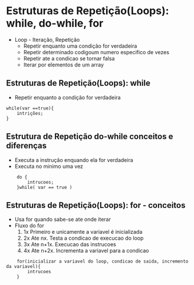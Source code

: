 # Estruturas de Repetição(Loops): while, do-while, for
* Loop - Iteração, Repetição
    * Repetir enquanto uma condição for verdadeira
    * Repetir determinado codigoum numero especifico de vezes
    * Repetir ate a condicao se tornar falsa
    * Iterar por elementos de um array
## Estruturas de Repetição(Loops): while
* Repetir enquanto a condição for verdadeira

```
while(var ==true){
    intrições;
}
```

## Estrutura de Repetição do-while conceitos e diferenças
* Executa a instrução enquando ela for verdadeira
* Executa no minimo uma vez

```
    do {
        intrucoes;
    }while( var == true )
```
## Estruturas de Repetição(Loops): for - conceitos
* Usa for quando sabe-se ate onde iterar
* Fluxo do for 
    1. 1x Primeiro e unicamente a variavel é inicializada 
    2. 2x Ate nx. Testa a condicao de execucao do loop
    3. 3x Ate n+1x. Execucao das instrucoes
    4. 4x Ate n+2x. Incrementa a variavel para a condicao 
```
    for(inicializar a variavel do loop, condicao de saida, incremento da variavel){
        intrucoes
    }
```